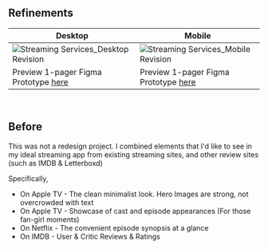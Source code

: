 ## Refinements
| Desktop | Mobile |
| ------- | -------|
| ![Streaming Services_Desktop Revision](https://user-images.githubusercontent.com/91729217/180651625-059e6339-bf53-4297-bed5-cdc04084552d.jpg) | ![Streaming Services_Mobile Revision](https://user-images.githubusercontent.com/91729217/180651688-47d306d2-ab1b-43ee-b17c-17f15dceb924.jpg)   |
| Preview 1-pager Figma Prototype [here](https://www.figma.com/proto/8OtRBAe03yaAyv5vaLdfwQ/3-%E2%80%94-Layout?page-id=6387%3A814&node-id=18981%3A1609&viewport=72%2C-772%2C0.3&scaling=scale-down-width&starting-point-node-id=18981%3A1609&hotspot-hints=0&hide-ui=1) | Preview 1-pager Figma Prototype [here](https://www.figma.com/proto/8OtRBAe03yaAyv5vaLdfwQ/3-%E2%80%94-Layout?page-id=6387%3A814&node-id=18983%3A2328&viewport=72%2C-772%2C0.3&scaling=min-zoom&starting-point-node-id=18983%3A2328&hotspot-hints=0&hide-ui=1) |
<br>

## Before
This was not a redesign project. I combined elements that I'd like to see in my ideal streaming app from existing streaming sites, and other review sites (such as IMDB & Letterboxd)

Specifically, 
- On Apple TV - The clean minimalist look. Hero Images are strong, not overcrowded with text
- On Apple TV - Showcase of cast and episode appearances (For those fan-girl moments) 
- On Netflix - The convenient episode synopsis at a glance
- On IMDB - User & Critic Reviews & Ratings 

